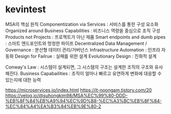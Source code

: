 # kevintest
MSA의 핵심 원칙
Componentization via Services : 서비스를 통한 구성 요소화
Organized around Business Capabilities : 비즈니스 역량을 중심으로 조직 구성
Products not Projects : 프로젝트가 아닌 제품
Smart endpoints and dumb pipes : 스마트 엔드포인트와 멍청한 파이프
Decentralized Data Management / Governance : 분산형 데이터 관리/거버넌스
Infrastructure Automation : 인프라 자동화
Design for Failrue : 실패를 위한 설계
Evolutionary Design : 진화적 설계

Conway's Law : 시스템이 설계되면, 그 시스템의 구조는 설계한 조직의 구조와 유사해진다.
Business Capabailities : 조직이 얼마나 빠르고 유연하게 변화에 대응할 수 있는지에 대한 능력

https://microservices.io/index.html
https://it-noongam.tistory.com/20
https://velog.io/@suhongkim98/MSA%EC%99%80-DDD-%EB%8F%84%EB%A9%94%EC%9D%B8-%EC%A3%BC%EB%8F%84-%EC%84%A4%EA%B3%84%EB%9E%80-2
